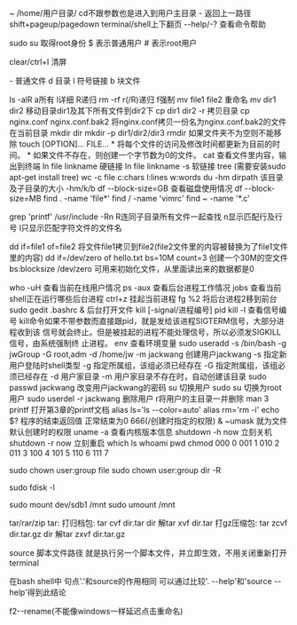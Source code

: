 ~ /home/用户目录/ cd不跟参数也是进入到用户主目录
\- 返回上一路径
  shift+pageup/pagedown terminal/shell上下翻页
  --help/-? 查看命令帮助

sudo su 取得root身份
$ 表示普通用户
\# 表示root用户

clear/ctrl+l 清屏

\- 普通文件
  d 目录
  l 符号链接
  b 块文件

ls -alR a所有 l详细 R递归
rm -rf r(/R)递归 f强制
mv file1 file2 重命名
mv dir1 dir2 移动目录dir1及其下所有文件到dir2下
cp dir1 dir2 -r 拷贝目录
cp nginx.conf nginx.conf.bak2 将nginx.conf拷贝一份名为nginx.conf.bak2的文件在当前目录
mkdir dir
mkdir -p dir1/dir2/dir3
rmdir 如果文件夹不为空则不能移除
touch [OPTION]… FILE…
\* 将每个文件的访问及修改时间都更新为目前的时间。
\* 如果文件不存在，则创建一个字节数为0的文件。
cat 查看文件里内容，输出到终端
ln file linkname 硬链接
ln file linkname -s 软链接
tree (需要安装sudo apt-get install tree)
wc -c file c:chars l:lines w:words
du -hm dirpath 该目录及子目录的大小 -hm/k/b
df --block-size=GB 查看磁盘使用情况
df --block-size=MB
find . -name 'file*'
find / -name 'vimrc'
find ~ -name '*.c'

grep 'printf' /usr/include -Rn
R连同子目录所有文件一起查找
n显示匹配行及行号
l只显示匹配字符文件的文件名

dd if=file1 of=file2 将文件file1拷贝到file2(file2文件里的内容被替换为了file1文件里的内容)
dd if=/dev/zero of hello.txt bs=10M count=3 创建一个30M的空文件 bs:blocksize
/dev/zero 可用来初始化文件，从里面读出来的数据都是0

who -uH 查看当前在线用户情况
ps -aux 查看后台进程工作情况
jobs 查看当前shell正在运行哪些后台进程
ctrl+z 挂起当前进程
fg %2 将后台进程2移到前台
sudo gedit .bashrc & 后台打开文件
kill [-signal/进程编号] pid
kill -l 查看信号编号
kill命令如果不带参数而直接跟pid，就是发给该进程SIGTERM信号，大部分进程收到该
信号就会终止。但是被挂起的进程不能处理信号，所以必须发SIGKILL信号，由系统强制终
止进程。
env 查看环境变量
sudo useradd -s /bin/bash -g jwGroup -G root,adm -d /home/jw -m jackwang 创建用户jackwang
-s 指定新用户登陆时shell类型
-g 指定所属组，该组必须已经存在
-G 指定附属组，该组必须已经存在
-d 用户家目录
-m 用户家目录不存在时，自动创建该目录
sudo passwd jackwang 改变用户jackwang的密码
su 切换用户
sudo su 切换为root用户
sudo userdel -r jackwang 删除用户 r将用户的主目录一并删除
man 3 printf 打开第3章的printf文档
alias ls='ls --color=auto'
alias rm='rm -i'
echo $? 程序的结束返回值 正常结束为0
666(/创建时指定的权限) & ~umask 就为文件默认创建时的权限
uname -a 查看内核版本信息
shutdown -h now 立刻关机
shutdown -r now 立刻重启
which ls
whoami
pwd
chmod
000 0
001 1
010 2
011 3
100 4
101 5
110 6
111 7

sudo chown user:group file
sudo chown user:group dir -R

sudo fdisk -l

sudo mount dev/sdb1 /mnt
sudo umount /mnt

tar/rar/zip
tar:
打归档包:
tar cvf dir.tar dir
解tar xvf dir.tar
打gz压缩包:
tar zcvf dir.tar.gz dir
解tar zxvf dir.tar.gz


source 脚本文件路径
就是执行另一个脚本文件，并立即生效，不用关闭重新打开terminal


在bash shell中
句点'.'和source的作用相同
可以通过比较'. --help'和'source --help'得到此结论

f2--rename(不能像windows一样延迟点击重命名)